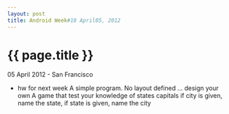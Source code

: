 ```yaml
---
layout: post
title: Android Week#10 April05, 2012
---
```


{{ page.title }}
================

<p class="meta">05 April  2012 - San Francisco</p>

* hw for next week
A simple program. No layout defined ... design your own
A game that test your knowledge of states capitals
if city is given, name the state, if state is given, name the city






	




